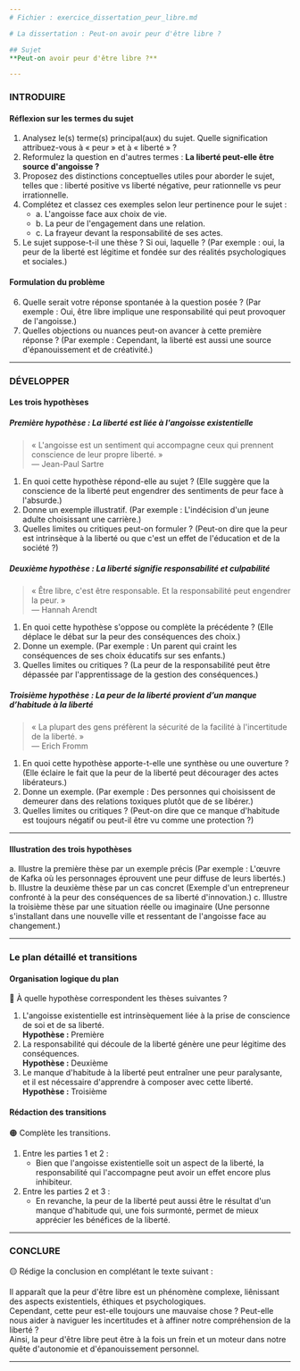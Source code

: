 ```yaml
---
# Fichier : exercice_dissertation_peur_libre.md

# La dissertation : Peut-on avoir peur d'être libre ?

## Sujet
**Peut-on avoir peur d'être libre ?**

---
```


### INTRODUIRE

#### Réflexion sur les termes du sujet

1. Analysez le(s) terme(s) principal(aux) du sujet. Quelle signification attribuez-vous à « peur » et à « liberté » ?
2. Reformulez la question en d'autres termes : **La liberté peut-elle être source d'angoisse ?**
3. Proposez des distinctions conceptuelles utiles pour aborder le sujet, telles que : liberté positive vs liberté négative, peur rationnelle vs peur irrationnelle.
4. Complétez et classez ces exemples selon leur pertinence pour le sujet :
   - a. L'angoisse face aux choix de vie.
   - b. La peur de l'engagement dans une relation.
   - c. La frayeur devant la responsabilité de ses actes.
5. Le sujet suppose-t-il une thèse ? Si oui, laquelle ? (Par exemple : oui, la peur de la liberté est légitime et fondée sur des réalités psychologiques et sociales.)

#### Formulation du problème

6. Quelle serait votre réponse spontanée à la question posée ? (Par exemple : Oui, être libre implique une responsabilité qui peut provoquer de l'angoisse.)
7. Quelles objections ou nuances peut-on avancer à cette première réponse ? (Par exemple : Cependant, la liberté est aussi une source d'épanouissement et de créativité.)

---

### DÉVELOPPER

#### Les trois hypothèses

##### Première hypothèse : La liberté est liée à l'angoisse existentielle

> « L'angoisse est un sentiment qui accompagne ceux qui prennent conscience de leur propre liberté. »  
> — Jean-Paul Sartre

1. En quoi cette hypothèse répond-elle au sujet ? (Elle suggère que la conscience de la liberté peut engendrer des sentiments de peur face à l'absurde.)
2. Donne un exemple illustratif. (Par exemple : L'indécision d'un jeune adulte choisissant une carrière.)
3. Quelles limites ou critiques peut-on formuler ? (Peut-on dire que la peur est intrinsèque à la liberté ou que c'est un effet de l'éducation et de la société ?)

##### Deuxième hypothèse : La liberté signifie responsabilité et culpabilité

> « Être libre, c'est être responsable. Et la responsabilité peut engendrer la peur. »  
> — Hannah Arendt

1. En quoi cette hypothèse s'oppose ou complète la précédente ? (Elle déplace le débat sur la peur des conséquences des choix.)
2. Donne un exemple. (Par exemple : Un parent qui craint les conséquences de ses choix éducatifs sur ses enfants.)
3. Quelles limites ou critiques ? (La peur de la responsabilité peut être dépassée par l'apprentissage de la gestion des conséquences.)

##### Troisième hypothèse : La peur de la liberté provient d’un manque d’habitude à la liberté

> « La plupart des gens préfèrent la sécurité de la facilité à l'incertitude de la liberté. »  
> — Erich Fromm

1. En quoi cette hypothèse apporte-t-elle une synthèse ou une ouverture ? (Elle éclaire le fait que la peur de la liberté peut décourager des actes libérateurs.)
2. Donne un exemple. (Par exemple : Des personnes qui choisissent de demeurer dans des relations toxiques plutôt que de se libérer.)
3. Quelles limites ou critiques ? (Peut-on dire que ce manque d'habitude est toujours négatif ou peut-il être vu comme une protection ?)

---

#### Illustration des trois hypothèses

a. Illustre la première thèse par un exemple précis (Par exemple : L'œuvre de Kafka où les personnages éprouvent une peur diffuse de leurs libertés.)
b. Illustre la deuxième thèse par un cas concret (Exemple d'un entrepreneur confronté à la peur des conséquences de sa liberté d'innovation.)
c. Illustre la troisième thèse par une situation réelle ou imaginaire (Une personne s'installant dans une nouvelle ville et ressentant de l'angoisse face au changement.)

---

### Le plan détaillé et transitions

#### Organisation logique du plan

🔴 À quelle hypothèse correspondent les thèses suivantes ?

1. L'angoisse existentielle est intrinsèquement liée à la prise de conscience de soi et de sa liberté.  
   **Hypothèse :** Première
2. La responsabilité qui découle de la liberté génère une peur légitime des conséquences.  
   **Hypothèse :** Deuxième
3. Le manque d'habitude à la liberté peut entraîner une peur paralysante, et il est nécessaire d'apprendre à composer avec cette liberté.  
   **Hypothèse :** Troisième

#### Rédaction des transitions

🟠 Complète les transitions.

1. Entre les parties 1 et 2 :  
   - Bien que l'angoisse existentielle soit un aspect de la liberté, la responsabilité qui l'accompagne peut avoir un effet encore plus inhibiteur.
2. Entre les parties 2 et 3 :  
   - En revanche, la peur de la liberté peut aussi être le résultat d'un manque d'habitude qui, une fois surmonté, permet de mieux apprécier les bénéfices de la liberté.

---

### CONCLURE

🟡 Rédige la conclusion en complétant le texte suivant :

Il apparaît que la peur d'être libre est un phénomène complexe, liênissant des aspects existentiels, éthiques et psychologiques.  
Cependant, cette peur est-elle toujours une mauvaise chose ? Peut-elle nous aider à naviguer les incertitudes et à affiner notre compréhension de la liberté ?  
Ainsi, la peur d'être libre peut être à la fois un frein et un moteur dans notre quête d'autonomie et d'épanouissement personnel.

---
